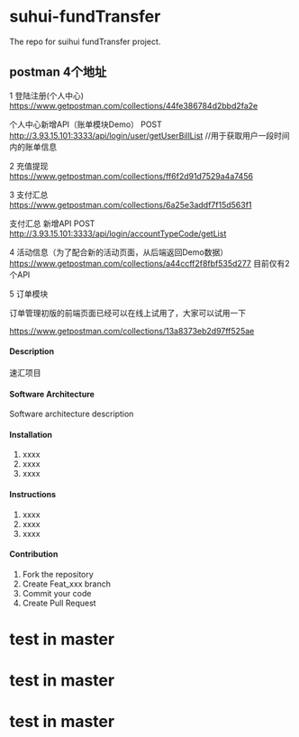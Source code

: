 
# suhui-fundTransfer   

The repo for suihui fundTransfer project.    



## postman 4个地址    
1 登陆注册(个人中心)    
https://www.getpostman.com/collections/44fe386784d2bbd2fa2e

个人中心新增API（账单模块Demo）
POST
http://3.93.15.101:3333/api/login/user/getUserBillList  //用于获取用户一段时间内的账单信息

2 充值提现    
https://www.getpostman.com/collections/ff6f2d91d7529a4a7456     

3 支付汇总      
https://www.getpostman.com/collections/6a25e3addf7f15d563f1

支付汇总 新增API
POST
http://3.93.15.101:3333/api/login/accountTypeCode/getList

4 活动信息（为了配合新的活动页面，从后端返回Demo数据）
https://www.getpostman.com/collections/a44ccff2f8fbf535d277
目前仅有2个API

5 订单模块

订单管理初版的前端页面已经可以在线上试用了，大家可以试用一下

https://www.getpostman.com/collections/13a8373eb2d97ff525ae



#### Description    
速汇项目



#### Software Architecture
Software architecture description

#### Installation

1. xxxx
2. xxxx
3. xxxx

#### Instructions

1. xxxx
2. xxxx
3. xxxx

#### Contribution

1. Fork the repository
2. Create Feat_xxx branch
3. Commit your code
4. Create Pull Request

# test in master
# test in master
# test in master

